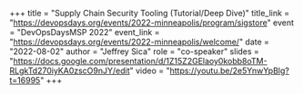 +++
title = "Supply Chain Security Tooling (Tutorial/Deep Dive)"
title_link = "https://devopsdays.org/events/2022-minneapolis/program/sigstore"
event = "DevOpsDaysMSP 2022"
event_link = "https://devopsdays.org/events/2022-minneapolis/welcome/"
date = "2022-08-02"
author = "Jeffrey Sica"
role = "co-speaker"
slides = "https://docs.google.com/presentation/d/1Z15Z2GElaoy0kobb8oTM-RLgkTd270iyKA0zscO9nJY/edit"
video = "https://youtu.be/2e5YnwYpBlg?t=16995"
+++
